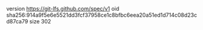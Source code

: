 version https://git-lfs.github.com/spec/v1
oid sha256:914a9f5e6e5521dd3fcf37958ce1c8bfbc6eea20a51ed1d714c08d23cd87ca79
size 302
